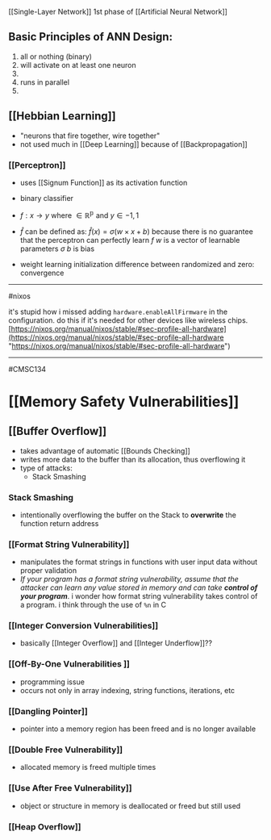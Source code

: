 [[Single-Layer Network]] 1st phase of [[Artificial Neural Network]]

## Basic Principles of ANN Design:

1. all or nothing (binary)
2. will activate on at least one neuron
3.
4. runs in parallel
5.

## [[Hebbian Learning]]

- "neurons that fire together, wire together"
- not used much in [[Deep Learning]] because of [[Backpropagation]]

### [[Perceptron]]

- uses [[Signum Function]] as its activation function
- binary classifier
- $f: x \rightarrow y$ where $\in \mathbb{R}^\mathbb{p}$ and $y \in {-1 ,1}$ 
- $\hat f$ can be defined as: $\hat f(x) = \sigma(w \times x + b)$ because there is no guarantee that the perceptron can perfectly learn $f$
  $w$ is a vector of learnable parameters
  $\sigma$
  $b$ is bias

- weight learning initialization difference between randomized and zero: convergence

---

#nixos

it's stupid how i missed adding `hardware.enableAllFirmware` in the configuration. do this if it's needed for other devices like wireless chips. [https://nixos.org/manual/nixos/stable/#sec-profile-all-hardware](https://nixos.org/manual/nixos/stable/#sec-profile-all-hardware "https://nixos.org/manual/nixos/stable/#sec-profile-all-hardware") 

---

#CMSC134 

# [[Memory Safety Vulnerabilities]]

## [[Buffer Overflow]]

- takes advantage of automatic [[Bounds Checking]]
- writes more data to the buffer than its allocation, thus overflowing it
- type of attacks:
	- Stack Smashing

### Stack Smashing

- intentionally overflowing the buffer on the Stack to **overwrite** the function return address

### [[Format String Vulnerability]]

- manipulates the format strings in functions with user input data without proper validation
- *If your program has a format string vulnerability, assume that the attacker can learn any value stored in memory and can take **control of your program***. i wonder how format string vulnerability takes control of a program. i think through the use of `%n` in C

### [[Integer Conversion Vulnerabilities]]

- basically [[Integer Overflow]] and [[Integer Underflow]]??


### [[Off-By-One Vulnerabilities ]]

- programming issue
- occurs not only in array indexing, string functions, iterations, etc

### [[Dangling Pointer]]

- pointer into a memory region has been freed and is no longer available

### [[Double Free Vulnerability]]

- allocated memory is freed multiple times

### [[Use After Free Vulnerability]]

- object or structure in memory is deallocated or freed but still used

### [[Heap Overflow]]